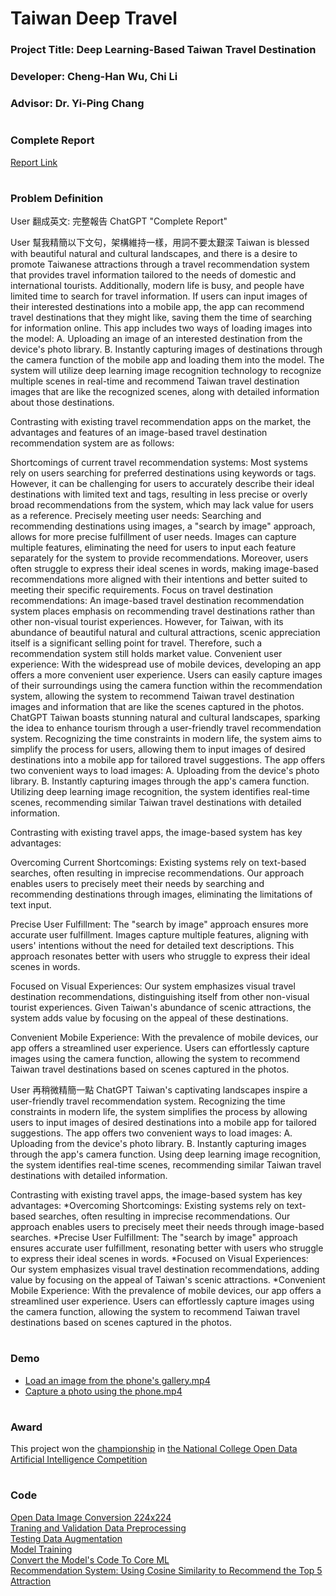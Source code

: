 # Taiwan Deep Travel
### Project Title: Deep Learning-Based Taiwan Travel Destination
### Developer: Cheng-Han Wu, Chi Li
### Advisor: Dr. Yi-Ping Chang
#  
### Complete Report
[Report Link](https://github.com/albert0796/MachineLearning/blob/master/Project_TaiwanDeepTravel/Report/Project%20Description_Open%20Data%20Analysis%20Competition.pdf)
#
### Problem Definition


User
翻成英文: 完整報告
ChatGPT
"Complete Report"

User
幫我精簡以下文句，架構維持一樣，用詞不要太艱深
Taiwan is blessed with beautiful natural and cultural landscapes, and there is a desire to promote Taiwanese attractions through a travel recommendation system that provides travel information tailored to the needs of domestic and international tourists. Additionally, modern life is busy, and people have limited time to search for travel information. If users can input images of their interested destinations into a mobile app, the app can recommend travel destinations that they might like, saving them the time of searching for information online. This app includes two ways of loading images into the model: A. Uploading an image of an interested destination from the device's photo library. B. Instantly capturing images of destinations through the camera function of the mobile app and loading them into the model. The system will utilize deep learning image recognition technology to recognize multiple scenes in real-time and recommend Taiwan travel destination images that are like the recognized scenes, along with detailed information about those destinations.

Contrasting with existing travel recommendation apps on the market, the advantages and features of an image-based travel destination recommendation system are as follows:

Shortcomings of current travel recommendation systems: Most systems rely on users searching for preferred destinations using keywords or tags. However, it can be challenging for users to accurately describe their ideal destinations with limited text and tags, resulting in less precise or overly broad recommendations from the system, which may lack value for users as a reference.
Precisely meeting user needs: Searching and recommending destinations using images, a "search by image" approach, allows for more precise fulfillment of user needs. Images can capture multiple features, eliminating the need for users to input each feature separately for the system to provide recommendations. Moreover, users often struggle to express their ideal scenes in words, making image-based recommendations more aligned with their intentions and better suited to meeting their specific requirements.
Focus on travel destination recommendations: An image-based travel destination recommendation system places emphasis on recommending travel destinations rather than other non-visual tourist experiences. However, for Taiwan, with its abundance of beautiful natural and cultural attractions, scenic appreciation itself is a significant selling point for travel. Therefore, such a recommendation system still holds market value.
Convenient user experience: With the widespread use of mobile devices, developing an app offers a more convenient user experience. Users can easily capture images of their surroundings using the camera function within the recommendation system, allowing the system to recommend Taiwan travel destination images and information that are like the scenes captured in the photos.
ChatGPT
Taiwan boasts stunning natural and cultural landscapes, sparking the idea to enhance tourism through a user-friendly travel recommendation system. Recognizing the time constraints in modern life, the system aims to simplify the process for users, allowing them to input images of desired destinations into a mobile app for tailored travel suggestions. The app offers two convenient ways to load images: A. Uploading from the device's photo library. B. Instantly capturing images through the app's camera function. Utilizing deep learning image recognition, the system identifies real-time scenes, recommending similar Taiwan travel destinations with detailed information.

Contrasting with existing travel apps, the image-based system has key advantages:

Overcoming Current Shortcomings:
Existing systems rely on text-based searches, often resulting in imprecise recommendations. Our approach enables users to precisely meet their needs by searching and recommending destinations through images, eliminating the limitations of text input.

Precise User Fulfillment:
The "search by image" approach ensures more accurate user fulfillment. Images capture multiple features, aligning with users' intentions without the need for detailed text descriptions. This approach resonates better with users who struggle to express their ideal scenes in words.

Focused on Visual Experiences:
Our system emphasizes visual travel destination recommendations, distinguishing itself from other non-visual tourist experiences. Given Taiwan's abundance of scenic attractions, the system adds value by focusing on the appeal of these destinations.

Convenient Mobile Experience:
With the prevalence of mobile devices, our app offers a streamlined user experience. Users can effortlessly capture images using the camera function, allowing the system to recommend Taiwan travel destinations based on scenes captured in the photos.

User
再稍微精簡一點
ChatGPT
Taiwan's captivating landscapes inspire a user-friendly travel recommendation system. Recognizing the time constraints in modern life, the system simplifies the process by allowing users to input images of desired destinations into a mobile app for tailored suggestions. The app offers two convenient ways to load images: A. Uploading from the device's photo library. B. Instantly capturing images through the app's camera function. Using deep learning image recognition, the system identifies real-time scenes, recommending similar Taiwan travel destinations with detailed information.

Contrasting with existing travel apps, the image-based system has key advantages:
*Overcoming Shortcomings:
Existing systems rely on text-based searches, often resulting in imprecise recommendations. Our approach enables users to precisely meet their needs through image-based searches.
*Precise User Fulfillment:
The "search by image" approach ensures accurate user fulfillment, resonating better with users who struggle to express their ideal scenes in words.
*Focused on Visual Experiences:
Our system emphasizes visual travel destination recommendations, adding value by focusing on the appeal of Taiwan's scenic attractions.
*Convenient Mobile Experience:
With the prevalence of mobile devices, our app offers a streamlined user experience. Users can effortlessly capture images using the camera function, allowing the system to recommend Taiwan travel destinations based on scenes captured in the photos.
#  
### Demo  
* [Load an image from the phone's gallery.mp4](https://drive.google.com/file/d/16DuFaOIqSuNrurp-YuRIeEox0RovTAsu/view?usp=drive_link)
* [Capture a photo using the phone.mp4](https://drive.google.com/file/d/12ung4JtLvhvXcfwixREoYPGcFk2teay4/view?usp=drive_link)
#  
### Award 
This project won the [championship](https://github.com/albert0796/MachineLearning/blob/master/Project_TaiwanDeepTravel/Report/%E7%8D%8E%E7%8B%80.png) in [the National College Open Data Artificial Intelligence Competition](http://bigdata.scu.edu.tw/aiads2018/)
#  
### Code
[Open Data Image Conversion 224x224](https://github.com/albert0796/MachineLearning/tree/master/Project_TaiwanDeepTravel/Code/Open%20Data%20%E5%9C%96%E7%89%87%E8%BD%89%20224x224)  
[Traning and Validation Data Preprocessing](https://github.com/albert0796/MachineLearning/tree/master/Project_TaiwanDeepTravel/Code/%E8%A8%93%E7%B7%B4%E5%92%8C%E9%A9%97%E8%AD%89%E8%B3%87%E6%96%99%E9%A0%90%E8%99%95%E7%90%86)  
[Testing Data Augmentation](https://github.com/albert0796/MachineLearning/tree/master/Project_TaiwanDeepTravel/Code/%E6%93%B4%E5%A2%9E%E9%A9%97%E8%AD%89%E8%B3%87%E6%96%99)  
[Model Training](https://github.com/albert0796/MachineLearning/tree/master/Project_TaiwanDeepTravel/Code/%E6%A8%A1%E5%9E%8B%E8%A8%93%E7%B7%B4)  
[Convert the Model's Code To Core ML](https://github.com/albert0796/MachineLearning/tree/master/Project_TaiwanDeepTravel/Code/%E6%A8%A1%E5%9E%8B%E8%BD%89Core%20ML)  
[Recommendation System: Using Cosine Similarity to Recommend the Top 5 Attraction](https://github.com/albert0796/MachineLearning/tree/master/Project_TaiwanDeepTravel/Code/%E9%A4%98%E5%BC%A6%E7%9B%B8%E4%BC%BC%E5%BA%A6%E5%8D%B0%E5%87%BA%E6%9C%80%E7%9B%B8%E4%BC%BC%E7%9A%84%E5%89%8D%E4%BA%94%E5%80%8B%E6%99%AF%E9%BB%9E)  
